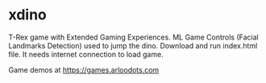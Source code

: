 # xdino
T-Rex game with Extended Gaming Experiences. ML Game Controls (Facial Landmarks Detection) used to jump the dino. 
Download and run index.html file. It needs internet connection to load game. 

Game demos at https://games.arloodots.com
